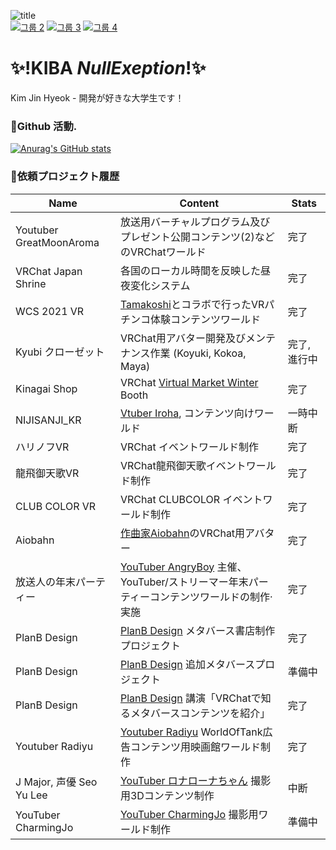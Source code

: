 ![title](https://user-images.githubusercontent.com/31209389/149953754-160d2d27-818b-408c-9fd0-aac07a25ad4a.png)
<br>
  [![그룹 2](https://user-images.githubusercontent.com/31209389/149937763-4fb0f82c-a9e9-4dea-b1dd-a977aff400cb.png)](https://k13b.booth.pm/)
  [![그룹 3](https://user-images.githubusercontent.com/31209389/149950795-257c13eb-cf99-4f27-837c-d31da69158d5.png)](https://twitter.com/kjh030529)
  [![그룹 4](https://user-images.githubusercontent.com/31209389/149951275-9ec21193-cece-4500-baaa-28acff66e113.png)](https://steamcommunity.com/id/kjh030529/)

# ✨!**KIBA** _NullExeption_!✨

Kim Jin Hyeok - 開発が好きな大学生です！

### 💬Github 活動.<br>
[![Anurag's GitHub stats](https://github-readme-stats.vercel.app/api?username=kibalab)](https://github.com/anuraghazra/github-readme-stats&show_icons=true&theme=cobalt)

### 🌱依頼プロジェクト履歴
Name|Content|Stats
---|---|---
Youtuber GreatMoonAroma | 放送用バーチャルプログラム及びプレゼント公開コンテンツ(2)などのVRChatワールド | 完了
VRChat Japan Shrine | 各国のローカル時間を反映した昼夜変化システム | 完了
WCS 2021 VR | [Tamakoshi](https://www.tamakoshi.com/)とコラボで行ったVRパチンコ体験コンテンツワールド | 完了
Kyubi クローゼット | VRChat用アバター開発及びメンテナンス作業 (Koyuki, Kokoa, Maya) | 完了, 進行中
Kinagai Shop | VRChat [Virtual Market Winter](https://www.youtube.com/channel/UC44QE3DVUuDrhUC5yp4zRYQ) Booth | 完了
NIJISANJI_KR | [Vtuber Iroha](https://www.youtube.com/channel/UCClwIqTUn5LDpFucHyaAhHg), コンテンツ向けワールド | 一時中断
ハリノフVR | VRChat イベントワールド制作 | 完了
龍飛御天歌VR | VRChat龍飛御天歌イベントワールド制作 | 完了
CLUB COLOR VR | VRChat CLUBCOLOR イベントワールド制作 | 完了
Aiobahn | [作曲家Aiobahn](https://librewiki.net/wiki/Aiobahn)のVRChat用アバター | 完了
放送人の年末パーティー | [YouTuber AngryBoy](https://www.youtube.com/channel/UCT7AWhMjf_5RUEHsFC6Vyrg) 主催、YouTuber/ストリーマー年末パーティーコンテンツワールドの制作·実施 | 完了
PlanB Design | [PlanB Design](https://www.planb.ac/book) メタバース書店制作プロジェクト| 完了
PlanB Design | [PlanB Design](https://www.planb.ac/book) 追加メタバースプロジェクト | 準備中
PlanB Design | [PlanB Design](https://www.planb.ac/book) 講演「VRChatで知るメタバースコンテンツを紹介」 | 完了
Youtuber Radiyu | [Youtuber Radiyu](https://www.youtube.com/channel/UC44QE3DVUuDrhUC5yp4zRYQ) WorldOfTank広告コンテンツ用映画館ワールド制作 | 完了
J Major, 声優 Seo Yu Lee | [YouTuber ロナローナちゃん](https://www.youtube.com/channel/UCcMiI7JHjS2ONfV2PBuUabQ) 撮影用3Dコンテンツ制作 | 中断
YouTuber CharmingJo | [YouTuber CharmingJo](https://www.youtube.com/c/CharmingJo%EC%A1%B0%EB%A7%A4%EB%A0%A5) 撮影用ワールド制作 | 準備中

<!--
**kibalab/kibalab** is a ✨ _special_ ✨ repository because its `README.md` (this file) appears on your GitHub profile.

Here are some ideas to get you started:

- 🔭 I’m currently working on ...
- 🌱 I’m currently learning ...
- 👯 I’m looking to collaborate on ...
- 🤔 I’m looking for help with ...
- 💬 Ask me about ...
- 📫 How to reach me: ...
- 😄 Pronouns: ...
- ⚡ Fun fact: ...
-->
